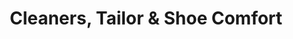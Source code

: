 ---
title: "Cleaners, Tailor & Shoe Comfort"
url: /aurora/cleaners-tailor-and-shoe-comfort/
shop: tailor
---